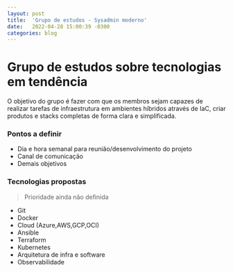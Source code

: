 ```yaml
---
layout: post
title:  'Grupo de estudos - Sysadmin moderno'
date:   2022-04-28 15:00:39 -0300
categories: blog
---
```


# Grupo de estudos sobre tecnologias em tendência

O objetivo do grupo é fazer com que os membros sejam capazes de realizar tarefas de infraestrutura em ambientes híbridos através de IaC, criar produtos e stacks completas de forma clara e simplificada.

### Pontos a definir

- Dia e hora semanal para reunião/desenvolvimento do projeto
- Canal de comunicação
- Demais objetivos

### Tecnologias propostas

> Prioridade ainda não definida

- Git
- Docker
- Cloud (Azure,AWS,GCP,OCI)
- Ansible
- Terraform
- Kubernetes
- Arquitetura de infra e software
- Observabilidade

